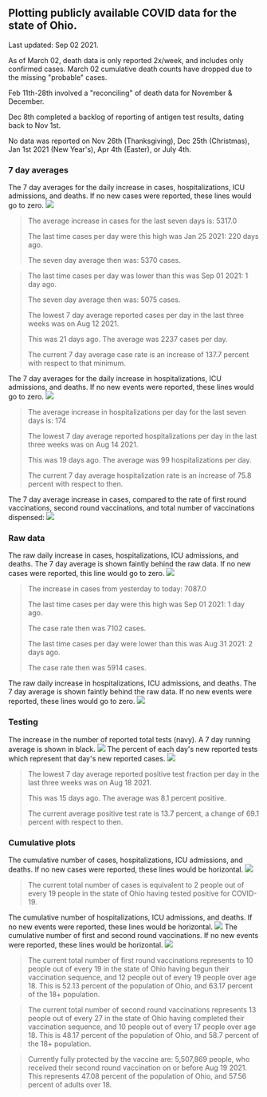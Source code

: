 ## Plotting publicly available COVID data for the state of Ohio. 

Last updated: Sep 02 2021. 

As of March 02, death data is only reported 2x/week, and includes only confirmed cases. March 02 cumulative death counts have dropped due to the missing "probable" cases.

Feb 11th-28th involved a "reconciling" of death data for November & December.

Dec 8th completed a backlog of reporting of antigen test results, dating back to Nov 1st.

No data was reported on Nov 26th (Thanksgiving), Dec 25th (Christmas), Jan 1st 2021 (New Year's), Apr 4th (Easter), or July 4th.
### 7 day averages
The 7 day averages for the daily increase in cases, hospitalizations, ICU admissions, and deaths. If no new cases were reported, these lines would go to zero.
![](7dayaverage_cases.png)

>The average increase in cases for the last seven days is: 5317.0
>
>The last time cases per day were this high was Jan 25 2021: 220 days ago.
>
>The seven day average then was: 5370 cases.

>
>The last time cases per day was lower than this was Sep 01 2021: 1 day ago.
>
>The seven day average then was: 5075 cases.
>
>The lowest 7 day average reported cases per day in the last three weeks was on Aug 12 2021.
>
>This was 21 days ago. The average was 2237 cases per day.
>
>The current 7 day average case rate is an increase of 137.7 percent with respect to that minimum.

The 7 day averages for the daily increase in hospitalizations, ICU admissions, and deaths. If no new events were reported, these lines would go to zero.
![](7dayaverage_hospital.png)

>The average increase in hospitalizations per day for the last seven days is: 174
>
>The lowest 7 day average reported hospitalizations per day in the last three weeks was on Aug 14 2021.
>
>This was 19 days ago. The average was 99 hospitalizations per day.
>
>The current 7 day average hospitalization rate is an increase of 75.8 percent with respect to then.

The 7 day average increase in cases, compared to the rate of first round vaccinations, second round vaccinations, and total number of vaccinations dispensed:
![](DailyVaccinationsCases.png)

### Raw data
The raw daily increase in cases, hospitalizations, ICU admissions, and deaths. The 7 day average is shown faintly behind the raw data. If no new cases were reported, this line would go to zero.
![](DailyCases.png)

>The increase in cases from yesterday to today: 7087.0 
>
>The last time cases per day were this high was Sep 01 2021: 1 day ago. 
>
>The case rate then was 7102 cases.
>
>The last time cases per day were lower than this was Aug 31 2021: 2 days ago. 
>
>The case rate then was 5914 cases.

The raw daily increase in hospitalizations, ICU admissions, and deaths. The 7 day average is shown faintly behind the raw data. If no new events were reported, these lines would go to zero.
![](DailyHospitalizations.png)

### Testing

The increase in the number of reported total tests (navy). A 7 day running average is shown in black.
![](DailyTests.png)
The percent of each day's new reported tests which represent that day's new reported cases.
![](percentpositive_tests.png)

>The lowest 7 day average reported positive test fraction per day in the last three weeks was on Aug 18 2021.
>
>This was 15 days ago. The average was 8.1 percent positive. 
>
>The current average positive test rate is 13.7 percent, a change of 69.1 percent with respect to then. 

### Cumulative plots
The cumulative number of cases, hospitalizations, ICU admissions, and deaths. If no new cases were reported, these lines would be horizontal.
![](Cases.png)

>The current total number of cases is equivalent to 2 people out of every 19 people in the state of Ohio having tested positive for COVID-19.

The cumulative number of hospitalizations, ICU admissions, and deaths. If no new events were reported, these lines would be horizontal.
![](Hospitalizations.png)
The cumulative number of first and second round vaccinations. If no new events were reported, these lines would be horizontal.
![](Vaccinations.png)

>The current total number of first round vaccinations represents to 10 people out of every 19 in the state of Ohio having begun their vaccination sequence, and 12 people out of every 19 people over age 18.
 >This is 52.13 percent of the population of Ohio, and 63.17 percent of the 18+ population.

>The current total number of second round vaccinations represents 13 people out of every 27 in the state of Ohio having completed their vaccination sequence, and 10 people out of every 17 people over age 18. 
>This is 48.17 percent of the population of Ohio, and 58.7 percent of the 18+ population.

>Currently fully protected by the vaccine are: 5,507,869 people, who received their second round vaccination on or before Aug 19 2021.
>This represents 47.08 percent of the population of Ohio, and 57.56 percent of adults over 18.

